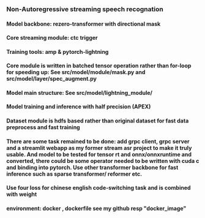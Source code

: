 ### Non-Autoregressive streaming speech recognation 

#### Model backbone: rezero-transformer with directional mask
#### Core streaming module: ctc trigger
#### Training tools: amp & pytorch-lightning 
#### Core module is written in batched tensor operation rather than for-loop for speeding up: See src/model/module/mask.py and src/model/layer/spec_augment.py
#### Model main structure: See src/model/lightning_module/
#### Model training and inference with half precision (APEX)
#### Dataset module is hdfs based rather than original dataset for fast data preprocess and fast training
#### There are some task remained to be done: add grpc client, grpc server and a streamlit webapp as my former stream asr project to make it truly usable. And model to be tested for tensor rt and onnx/onnxruntime and converted, there could be some operator needed to be written with cuda c and binding into pytorch. Use other transformer backbone for fast inference such as sparse transformer/ reformer etc.
#### Use four loss for chinese english code-switching task and is combined with weight 
#### environment: docker , dockerfile see my github resp "docker_image"
